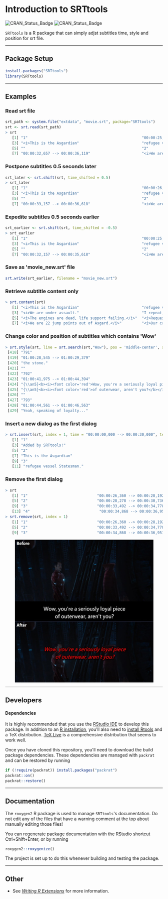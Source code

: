 # **Introduction to SRTtools**

![CRAN\_Status\_Badge](https://www.r-pkg.org/badges/version/SRTtools)
![CRAN\_Status\_Badge](https://cranlogs.r-pkg.org/badges/grand-total/SRTtools)

`SRTtools` is a R package that can simply adjst subtitles time, style and position for srt file.

***

## **Package Setup**

```r
install.packages("SRTtools")
library(SRTtools)
```

***

## **Examples**


### **Read srt file**

```r
srt_path <- system.file("extdata", "movie.srt", package="SRTtools")
srt <- srt.read(srt_path)
> srt
   [1] "1"                                                   "00:00:25,525 --> 00:00:29,904"                      
   [3] "<i>This is the Asgardian"                            "refugee vessel </i>Statesman<i>.</i>"               
   [5] ""                                                    "2"                                                  
   [7] "00:00:32,657 --> 00:00:36,119"                       "<i>We are under assault."                           
```

### **Postpone subtitles 0.5 seconds later**

```r
srt_later <- srt.shift(srt, time_shifted = 0.5)
> srt_later
   [1] "1"                                                   "00:00:26,025 --> 00:00:30,404"                      
   [3] "<i>This is the Asgardian"                            "refugee vessel </i>Statesman<i>.</i>"               
   [5] ""                                                    "2"                                                  
   [7] "00:00:33,157 --> 00:00:36,618"                       "<i>We are under assault."                           

```

### **Expedite subtitles 0.5 seconds earlier**

```r
srt_earlier <- srt.shift(srt, time_shifted = -0.5)
> srt_earlier
   [1] "1"                                                   "00:00:25,025 --> 00:00:29,404"                      
   [3] "<i>This is the Asgardian"                            "refugee vessel </i>Statesman<i>.</i>"               
   [5] ""                                                    "2"                                                  
   [7] "00:00:32,157 --> 00:00:35,618"                       "<i>We are under assault."                           
```
### **Save as 'movie_new.srt' file**
```r
srt.write(srt_earlier, filename = "movie_new.srt")
```
### **Retrieve subtitle content only**
```r
> srt.content(srt)
   [1] "<i>This is the Asgardian"                            "refugee vessel </i>Statesman<i>.</i>"               
   [3] "<i>We are under assault."                            "I repeat, we are under assault.</i>"                
   [5] "<i>The engines are dead, life support failing.</i>"  "<i>Requesting aid from any vessel within range.</i>"
   [7] "<i>We are 22 jump points out of Asgard.</i>"         "<i>Our crew is made up of Asgardian families."  

```
### **Change color and position of subtitles which contains 'Wow'**
```r
> srt.style(srt, line = srt.search(srt,"Wow"), pos = 'middle-center', style = c('b','i'), col = 'red')
 [418] "791"                                                                              
 [419] "01:00:28,545 --> 01:00:29,379"                                                    
 [420] "the stone."                                                                       
 [421] ""                                                                                 
 [422] "792"                                                                              
 [423] "01:00:41,975 --> 01:00:44,394"                                                    
 [424] "{\\an5}<b><i><font color='red'>Wow, you're a seriously loyal piece</b></i></font>"
 [425] "{\\an5}<b><i><font color='red'>of outerwear, aren't you?</b></i></font>"          
 [426] ""                                                                                 
 [427] "793"                                                                              
 [428] "01:00:44,561 --> 01:00:46,563"                                                    
 [429] "Yeah, speaking of loyalty..."    
```
### **Insert a new dialog as the first dialog**
```r
> srt.insert(srt, index = 1, time = "00:00:00,000 --> 00:00:30,000", text = "Added by SRTtools!")
   [1] "1"                                                             "00:00:00,000 --> 00:00:30,000"                                
   [3] "Added by SRTtools!"                                             ""                                                             
   [5] "2"                                                             "00:00:26,360 --> 00:00:28,192"                                
   [7] "This is the Asgardian"                                         ""                                                             
   [9] "3"                                                             "00:00:28,278 --> 00:00:30,736"                                
   [11] "refugee vessel Statesman."                                     ""                                                             
```
### **Remove the first dialog**
```r
> srt
   [1] "1"                               "00:00:26,360 --> 00:00:28,192"   "This is the Asgardian"           ""                               
   [5] "2"                               "00:00:28,278 --> 00:00:30,736"   "refugee vessel Statesman."       ""                               
   [9] "3"                               "00:00:33,492 --> 00:00:34,778"   "We are under assault."           ""                               
   [13] "4"                               "00:00:34,868 --> 00:00:36,951"   "I repeat, we are under assault."
> srt.remove(srt, index = 1)
   [1] "1"                               "00:00:26,360 --> 00:00:28,192"   "This is the Asgardian"           ""                     
   [5] "2"                               "00:00:33,492 --> 00:00:34,778"   "We are under assault."           ""            
   [9] "3"                               "00:00:34,868 --> 00:00:36,951"   "I repeat, we are under assault." ""                                
```
<p align="center">
  <img src="man/img/01.jpg" alt="Image" width="443" height="455" style="display: block; margin: 0 auto" />
</p>

***

## **Developers**

#### **Dependencies**

It is highly recommended that you use the [RStudio IDE](https://www.rstudio.com/products/RStudio/) to develop this package. In addition to an [R installation](https://cran.r-project.org/bin/windows/base/), you'll also need to [install Rtools](https://cran.r-project.org/bin/windows/Rtools/) and a TeX distribution. [TeX Live](https://tug.org/texlive/) is a comprehensive distribution that seems to work well.

Once you have cloned this repository, you'll need to download the build package dependencies. These dependencies are managed with `packrat` and can be restored by running

```r
if (!require(packrat)) install.packages("packrat")
packrat::on()
packrat::restore()
```

***

## **Documentation**

The `roxygen2` R package is used to manage `SRTtools`'s documentation. Do not edit any of the files that have a warning comment at the top about manually editing those files!

You can regenerate package documentation with the RStudio shortcut Ctrl+Shift+Enter, or by running

```r
roxygen2::roxygenize()
```

The project is set up to do this whenever building and testing the package.

***

## **Other**

* See [_Writing R Extensions_](https://cran.r-project.org/doc/manuals/R-exts.html) for more information.
